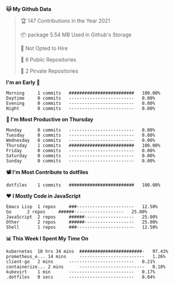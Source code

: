 <!--START_SECTION:waka-->
**🐱 My Github Data**
> 🏆 147 Contributions in the Year 2021
 >
> 📦 package 5.54 MB Used in Github's Storage
 >
> 🚫 Not Opted to Hire
 >
> 🚪 6 Public Repositories
 >
> 🔑 2 Pirvate Repositories
 >

**I'm an Early 🐤** 
```text
Morning		1 commits	#########################	100.00%
Daytime		0 commits	-------------------------	0.00%
Evening		0 commits	-------------------------	0.00%
Night		0 commits	-------------------------	0.00%
```

**📅 I'm Most Productive on Thursday**
```text
Monday		0 commits	-------------------------	0.00%
Tuesday		0 commits	-------------------------	0.00%
Wednesday	0 commits	-------------------------	0.00%
Thursday	1 commits	#########################	100.00%
Friday		0 commits	-------------------------	0.00%
Saturday	0 commits	-------------------------	0.00%
Sunday		0 commits	-------------------------	0.00%
```

**📽 I'm Most Contribute to dotfiles**
```text
dotfiles	1 commits	#########################	100.00%
```


**❤ I Mostly Code in JavaScript**

```text
Emacs Lisp	1 repos		###----------------------	12.50%
Go		2 repos		######-------------------	25.00%
JavaScript	2 repos		######-------------------	25.00%
Other		2 repos		######-------------------	25.00%
Shell		1 repos		###----------------------	12.50%
```

**📊 This Week I Spent My Time On**
```text
kubernetes	18 hrs 34 mins	########################-	97.43%
prometheus_e...	14 mins		-------------------------	1.26%
client-go	2 mins		-------------------------	0.21%
containerize...	2 mins		-------------------------	0.18%
kubevirt	1 min		-------------------------	0.17%
.dotfiles	0 secs		-------------------------	0.04%
```

<!--END_SECTION:waka-->
